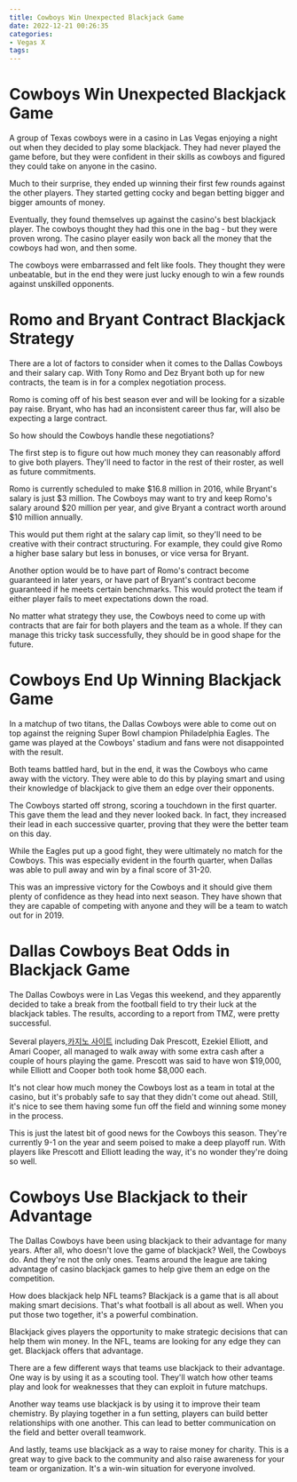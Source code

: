 ```yaml
---
title: Cowboys Win Unexpected Blackjack Game
date: 2022-12-21 00:26:35
categories:
- Vegas X
tags:
---
```



#  Cowboys Win Unexpected Blackjack Game

A group of Texas cowboys were in a casino in Las Vegas enjoying a night out when they decided to play some blackjack. They had never played the game before, but they were confident in their skills as cowboys and figured they could take on anyone in the casino.

Much to their surprise, they ended up winning their first few rounds against the other players. They started getting cocky and began betting bigger and bigger amounts of money.

Eventually, they found themselves up against the casino's best blackjack player. The cowboys thought they had this one in the bag - but they were proven wrong. The casino player easily won back all the money that the cowboys had won, and then some.

The cowboys were embarrassed and felt like fools. They thought they were unbeatable, but in the end they were just lucky enough to win a few rounds against unskilled opponents.

#  Romo and Bryant Contract Blackjack Strategy

There are a lot of factors to consider when it comes to the Dallas Cowboys and their salary cap. With Tony Romo and Dez Bryant both up for new contracts, the team is in for a complex negotiation process.

Romo is coming off of his best season ever and will be looking for a sizable pay raise. Bryant, who has had an inconsistent career thus far, will also be expecting a large contract.

So how should the Cowboys handle these negotiations?



The first step is to figure out how much money they can reasonably afford to give both players. They'll need to factor in the rest of their roster, as well as future commitments.

Romo is currently scheduled to make $16.8 million in 2016, while Bryant's salary is just $3 million. The Cowboys may want to try and keep Romo's salary around $20 million per year, and give Bryant a contract worth around $10 million annually.

This would put them right at the salary cap limit, so they'll need to be creative with their contract structuring. For example, they could give Romo a higher base salary but less in bonuses, or vice versa for Bryant.

Another option would be to have part of Romo's contract become guaranteed in later years, or have part of Bryant's contract become guaranteed if he meets certain benchmarks. This would protect the team if either player fails to meet expectations down the road.


No matter what strategy they use, the Cowboys need to come up with contracts that are fair for both players and the team as a whole. If they can manage this tricky task successfully, they should be in good shape for the future.

#  Cowboys End Up Winning Blackjack Game

In a matchup of two titans, the Dallas Cowboys were able to come out on top against the reigning Super Bowl champion Philadelphia Eagles. The game was played at the Cowboys' stadium and fans were not disappointed with the result.

Both teams battled hard, but in the end, it was the Cowboys who came away with the victory. They were able to do this by playing smart and using their knowledge of blackjack to give them an edge over their opponents.

The Cowboys started off strong, scoring a touchdown in the first quarter. This gave them the lead and they never looked back. In fact, they increased their lead in each successive quarter, proving that they were the better team on this day.

While the Eagles put up a good fight, they were ultimately no match for the Cowboys. This was especially evident in the fourth quarter, when Dallas was able to pull away and win by a final score of 31-20.

This was an impressive victory for the Cowboys and it should give them plenty of confidence as they head into next season. They have shown that they are capable of competing with anyone and they will be a team to watch out for in 2019.

#  Dallas Cowboys Beat Odds in Blackjack Game

The Dallas Cowboys were in Las Vegas this weekend, and they apparently decided to take a break from the football field to try their luck at the blackjack tables. The results, according to a report from TMZ, were pretty successful.

Several players,[카지노 사이트](https://choegocasino.com/) including Dak Prescott, Ezekiel Elliott, and Amari Cooper, all managed to walk away with some extra cash after a couple of hours playing the game. Prescott was said to have won $19,000, while Elliott and Cooper both took home $8,000 each.

It's not clear how much money the Cowboys lost as a team in total at the casino, but it's probably safe to say that they didn't come out ahead. Still, it's nice to see them having some fun off the field and winning some money in the process.

This is just the latest bit of good news for the Cowboys this season. They're currently 9-1 on the year and seem poised to make a deep playoff run. With players like Prescott and Elliott leading the way, it's no wonder they're doing so well.

#  Cowboys Use Blackjack to their Advantage

The Dallas Cowboys have been using blackjack to their advantage for many years. After all, who doesn't love the game of blackjack? Well, the Cowboys do. And they're not the only ones. Teams around the league are taking advantage of casino blackjack games to help give them an edge on the competition.

How does blackjack help NFL teams? Blackjack is a game that is all about making smart decisions. That's what football is all about as well. When you put those two together, it's a powerful combination.

Blackjack gives players the opportunity to make strategic decisions that can help them win money. In the NFL, teams are looking for any edge they can get. Blackjack offers that advantage.

There are a few different ways that teams use blackjack to their advantage. One way is by using it as a scouting tool. They'll watch how other teams play and look for weaknesses that they can exploit in future matchups.

Another way teams use blackjack is by using it to improve their team chemistry. By playing together in a fun setting, players can build better relationships with one another. This can lead to better communication on the field and better overall teamwork.

And lastly, teams use blackjack as a way to raise money for charity. This is a great way to give back to the community and also raise awareness for your team or organization. It's a win-win situation for everyone involved.